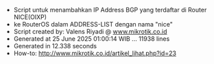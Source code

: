 - Script untuk menambahkan IP Address BGP yang terdaftar di Router NICE(OIXP)
- ke RouterOS dalam ADDRESS-LIST dengan nama "nice"
- Script created by: Valens Riyadi @ www.mikrotik.co.id
- Generated at 25 June 2025 01:00:14 WIB ... 11938 lines
- Generated in 12.338 seconds
- How-to: http://www.mikrotik.co.id/artikel_lihat.php?id=23
